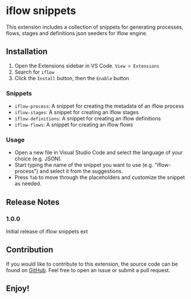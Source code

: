 # iflow snippets

This extension includes a collection of snippets for generating processes, flows, stages and definitions json seeders for iflow engine.

## Installation

1. Open the Extensions sidebar in VS Code. `View > Extensions`
2. Search for `iflow`
3. Click the `Install` button, then the `Enable` button

### Snippets

- `iflow-process`: A snippet for creating the metadata of an iflow process
- `iflow-stages`: A snippet for creating an iflow stages
- `iflow-definitions`: A snippet for creating an iflow definitions
- `iflow-flows`: A snippet for creating an iflow flows

### Usage

- Open a new file in Visual Studio Code and select the language of your choice (e.g. JSON).
- Start typing the name of the snippet you want to use (e.g. "iflow-process") and select it from the suggestions.
- Press `Tab` to move through the placeholders and customize the snippet as needed.

## Release Notes

### 1.0.0

Initial release of iflow snippets ext

## Contribution

If you would like to contribute to this extension, the source code can be found on [GitHub](https://github.com/joramkimata/iflow-snippets). Feel free to open an issue or submit a pull request.

## Enjoy!
